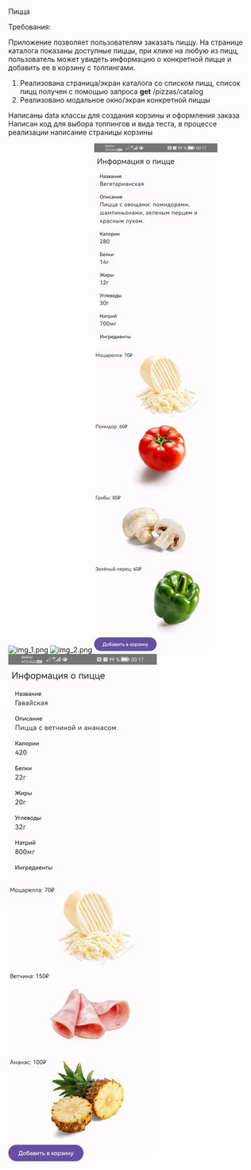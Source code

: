 Пицца

Требования:

Приложение позволяет пользователям заказать пиццу. На странице каталога показаны доступные пиццы, при клике на любую из пицц, пользователь может увидеть информацию о конкретной пицце и добавить ее в корзину с топпингами.

1. Реализована страница/экран каталога со списком пицц, список пицц получен с помощью запроса **get** /pizzas/catalog
2. Реализовано модальное окно/экран конкретной пиццы

Написаны data классы для создания корзины и оформления заказа
Написан код для выбора топпингов и вида теста, в процессе реализации написание страницы корзины

![img_1.png](img_1.png)
![img_2.png](img_2.png)
![img.png](img.png)
![img_3.png](img_3.png)
